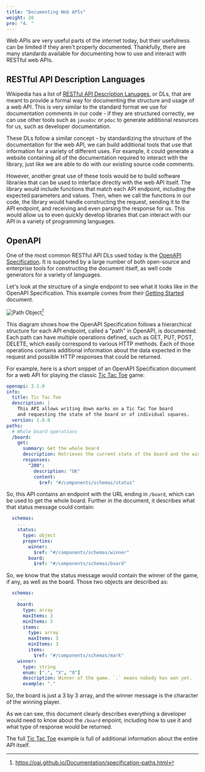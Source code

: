 ```yaml
---
title: "Documenting Web APIs"
weight: 20
pre: "4. "
---
```


Web APIs are very useful parts of the internet today, but their usefulness can be limited if they aren't properly documented. Thankfully, there are many standards available for documenting how to use and interact with RESTful web APIs. 

## RESTful API Description Languages

Wikipedia has a list of [RESTful API Description Lanuages](https://en.wikipedia.org/wiki/Overview_of_RESTful_API_Description_Languages), or DLs, that are meant to provide a formal way for documenting the structure and usage of a web API. This is very similar to the standard format we use for documentation comments in our code - if they are structured correctly, we can use other tools such as `javadoc` or `pdoc` to generate additional resources for us, such as developer documentation.

These DLs follow a similar concept - by standardizing the structure of the documentation for the web API, we can build additional tools that use that information for a variety of different uses. For example, it could generate a website containing all of the documentation required to interact with the library, just like we are able to do with our existing source code comments.

However, another great use of these tools would be to build software libraries that can be used to interface directly with the web API itself. The library would include functions that match each API endpoint, including the expected parameters and values. Then, when we call the functions in our code, the library would handle constructing the request, sending it to the API endpoint, and receiving and even parsing the response for us. This would allow us to even quickly develop libraries that can interact with our API in a variety of programming languages.

## OpenAPI

One of the most common RESTful API DLs used today is the [OpenAPI Specification](https://www.openapis.org/). It is supported by a large number of both open-source and enterprise tools for constructing the document itself, as well code generators for a variety of languages.

Let's look at the structure of a single endpoint to see what it looks like in the OpenAPI Specification. This example comes from their [Getting Started](https://oai.github.io/Documentation/specification-paths.html) document.

![Path Object](/cc410/images/18/paths-object.svg)[^1]

[^1]: https://oai.github.io/Documentation/specification-paths.html

This diagram shows how the OpenAPI Specification follows a hierarchical structure for each API endpoint, called a "path" in OpenAPI, is documented. Each path can have multiple operations defined, such as GET, PUT, POST, DELETE, which easily correspond to various HTTP methods. Each of those operations contains additional information about the data expected in the request and possible HTTP responses that could be returned.

For example, here is a short snippet of an OpenAPI Specification document for a web API for playing the classic [Tic Tac Toe](https://en.wikipedia.org/wiki/Tic-tac-toe) game:

```yaml
openapi: 3.1.0
info:
  title: Tic Tac Toe
  description: |
    This API allows writing down marks on a Tic Tac Toe board
    and requesting the state of the board or of individual squares.
  version: 1.0.0
paths:
  # Whole board operations
  /board:
    get:
      summary: Get the whole board
      description: Retrieves the current state of the board and the winner.
      responses:
        "200":
          description: "OK"
          content:
            $ref: "#/components/schemas/status"
```

So, this API contains an endpoint with the URL ending in `/board`, which can be used to get the whole board. Further in the document, it describes what that status message could contain:

```yaml
  schemas:
    ...
    status:
      type: object
      properties:
        winner:
          $ref: "#/components/schemas/winner"
        board:
          $ref: "#/components/schemas/board"
```

So, we know that the status message would contain the winner of the game, if any, as well as the board. Those two objects are described as:

```yaml
  schemas:
    ...
    board:
      type: array
      maxItems: 3
      minItems: 3
      items:
        type: array
        maxItems: 3
        minItems: 3
        items:
          $ref: "#/components/schemas/mark"
    winner:
      type: string
      enum: [".", "X", "O"]
      description: Winner of the game. `.` means nobody has won yet.
      example: "."
```

So, the board is just a 3 by 3 array, and the winner message is the character of the winning player. 

As we can see, this document clearly describes everything a developer would need to know about the `/board` enpoint, including how to use it and what type of response would be returned. 

The full [Tic Tac Toe](https://oai.github.io/Documentation/examples/tictactoe.yaml) example is full of additional information about the entire API itself. 
